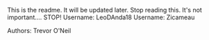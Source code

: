 This is the readme. It will be updated later. Stop reading this. It's not important.... STOP!
Username: LeoDAnda18
Username: Zicameau

Authors:
Trevor O'Neil